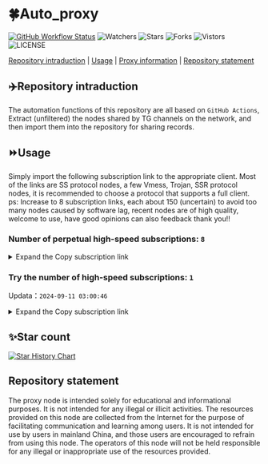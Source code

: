 # 🍀Auto_proxy
[![GitHub Workflow Status](https://img.shields.io/github/actions/workflow/status/w1770946466/Auto_proxy/main.yml?branch=main)](https://github.com/w1770946466/Auto_proxy/actions/workflows/main.yml?branch=main) 
![Watchers](https://img.shields.io/github/watchers/w1770946466/Auto_proxy) ![Stars](https://img.shields.io/github/stars/w1770946466/Auto_proxy) ![Forks](https://img.shields.io/github/forks/w1770946466/Auto_proxy) ![Vistors](https://visitor-badge.laobi.icu/badge?page_id=w1770946466.Auto_proxy) ![LICENSE](https://img.shields.io/badge/license-CC%20BY--SA%204.0-green.svg)

[Repository intraduction](https://github.com/w1770946466/Auto_proxy#Repositoryintraduction) | [Usage](https://github.com/w1770946466/Auto_proxy#Usage) | [Proxy information](https://github.com/w1770946466/Auto_proxy#Proxyinformation) | [Repository statement](https://github.com/w1770946466/Auto_proxy#Repositorystatement)

## ✈️Repository intraduction
The automation functions of this repository are all based on `GitHub Actions`,
Extract (unfiltered) the nodes shared by TG channels on the network, and then import them into the repository for sharing records.

## ⏩Usage
Simply import the following subscription link to the appropriate client. Most of the links are SS protocol nodes, a few Vmess, Trojan, SSR protocol nodes, it is recommended to choose a protocol that supports a full client.
ps: Increase to 8 subscription links, each about 150 (uncertain) to avoid too many nodes caused by software lag, recent nodes are of high quality, welcome to use, have good opinions can also feedback thank you!!

### Number of perpetual high-speed subscriptions: `8`

<details>
  <summary>Expand the Copy subscription link</summary>

  
- [Multiprotocol Base64 encoding](https://raw.githubusercontent.com/w1770946466/Auto_proxy/main/Long_term_subscription1)
`https://raw.githubusercontent.com/w1770946466/Auto_proxy/main/Long_term_subscription_num`
`Total number of merge nodes: 310`

- [Multiprotocol Base64 encoding](https://raw.githubusercontent.com/w1770946466/Auto_proxy/main/Long_term_subscription1)
`https://raw.githubusercontent.com/w1770946466/Auto_proxy/main/Long_term_subscription1`
`Total number of merge nodes: 39`

- [Multiprotocol Base64 encoding](https://raw.githubusercontent.com/w1770946466/Auto_proxy/main/Long_term_subscription2)
`https://raw.githubusercontent.com/w1770946466/Auto_proxy/main/Long_term_subscription2`
`Total number of merge nodes: 39`

- [Multiprotocol Base64 encoding](https://raw.githubusercontent.com/w1770946466/Auto_proxy/main/Long_term_subscription3)
`https://raw.githubusercontent.com/w1770946466/Auto_proxy/main/Long_term_subscription3`
`Total number of merge nodes: 39`

- [Multiprotocol Base64 encoding](https://raw.githubusercontent.com/w1770946466/Auto_proxy/main/Long_term_subscription4)
`https://raw.githubusercontent.com/w1770946466/Auto_proxy/main/Long_term_subscription4`
`Total number of merge nodes: 39`

- [Multiprotocol Base64 encoding](https://raw.githubusercontent.com/w1770946466/Auto_proxy/main/Long_term_subscription5)
`https://raw.githubusercontent.com/w1770946466/Auto_proxy/main/Long_term_subscription5`
`Total number of merge nodes: 39`

- [Multiprotocol Base64 encoding](https://raw.githubusercontent.com/w1770946466/Auto_proxy/main/Long_term_subscription6)
`https://raw.githubusercontent.com/w1770946466/Auto_proxy/main/Long_term_subscription6`
`Total number of merge nodes: 39`

- [Multiprotocol Base64 encoding](https://raw.githubusercontent.com/w1770946466/Auto_proxy/main/Long_term_subscription7)
`https://raw.githubusercontent.com/w1770946466/Auto_proxy/main/Long_term_subscription7`
`Total number of merge nodes: 39`

- [Multiprotocol Base64 encoding](https://raw.githubusercontent.com/w1770946466/Auto_proxy/main/Long_term_subscription8)
`https://raw.githubusercontent.com/w1770946466/Auto_proxy/main/Long_term_subscription8`
`Total number of merge nodes: 37`

- [Clash subscription](https://raw.githubusercontent.com/w1770946466/Auto_proxy/main/Long_term_subscription2.yaml)
`https://raw.githubusercontent.com/w1770946466/Auto_proxy/main/Long_term_subscription1.yaml`


- [Clash subscription](https://raw.githubusercontent.com/w1770946466/Auto_proxy/main/Long_term_subscription2.yaml)
`https://raw.githubusercontent.com/w1770946466/Auto_proxy/main/Long_term_subscription2.yaml`


- [Clash subscription](https://raw.githubusercontent.com/w1770946466/Auto_proxy/main/Long_term_subscription3.yaml)
`https://raw.githubusercontent.com/w1770946466/Auto_proxy/main/Long_term_subscription3.yaml`
  
</details>

### Try the number of high-speed subscriptions: `1`
Updata：`2024-09-11 03:00:46`


<details>
  <summary>Expand the Copy subscription link</summary>  












































































































































































































































































































































































































































































































































































































































































































































































































































































































































































































































































































































































































































































































































































































































































































































































































































































































































































































































































































































































































































































































































































































































































































































































































































































































































































































































































































































































































































































































































































































































































































































































































































































































































































































































































































































































































































































































































































































































































































































































































































































































































































































































































































































































































































































































































































































































































































































































































































































































































































































































































































































































































































































































































































































































































































































































































































































































































































































































































































































































































































































































































































































































































































































































































































































































































































































































































































































































































































































































































































































































































































































































































































































































































































































































































































































































































































































































































































































































































































































































































































































































































































































































































































































































































































































































































































































































































































































































































































































































































































































































































































































































































































































































































































































































































































































































































































































































































































































































































































































































































































































































































































































































































































































































































































































































































































































































































































































































































































































































































































































































































































































































































































































































































































































































































































































































































































































































































































































































































































































































































































































































































































































































































































































































































































































































































































































































































































































































































































































































































































































































































































































































































































































































































































































































































































































































































































































































































































































































































































































































































































































































































































































































































































































































































































































































































































































































































































































































































































































































































































































































































































































































































































































































































































































































































































































































































































































































































































































































































































































































































































































































































































































































































































































































































































































































































































































































































































































































































































































































































































































































































































































































































































































































































































































































































































































































































































































































































































































































































































































































































































































































































































































































































































































































































































































































































































































































































































































































































































































































































































































































































































































































































































































































































































































































































































































































































































































































































































































































































































































































































































































































































































































































































































































































































































































































































































































































































































































































































































































































































































































































































































































































































































































































































































































































































































































































































































































































































































































































































































































































































































































































































































































































































































































































































































































































































































































































































































































































































































































































































































































































































































































































































































































































































































































































































































































































































































































































































































































































































































































































































































































































































































































































































































































































































































































































































































































































































































































































































































































































































































































































































































































































































































































































































































































































































































































































































































































































































































































































































































































































































































































































































































































































































































































































































































































































































































































































































































































































































































































































































































































































































































































































































































































































































































































































































































































































































































































































































































































































































































































































































































































































































































































































































































































































































































































































































































































































































































































































































































































































































































































































































































































































































































































































































































































































































































































































































































































































































































































































































































































































































































































































































































































































































































































































































































































































































































































































































































































































































































































































































































































































































































































































































































































































































































































































































































































































































































































































































































































































































































































































































































































































































































































































































































































































































































































































































































































































































































































































































































































































































































































































































































































































































































































































































































































































































































































































































































































































































































































































































































































































































































































































































































































































































































































































































































































































































































































































































































































































































































































































































































































































































































































































































































































































































































































































































































































































































































































































































































































































































































































































































































































































































































































































































































































































































































































































































































































































































































































































































































































































































































































































































































































































































































































































































































































































































































































































































































































































































































































































































































































































































































































































































































































































































































































































































































































































































































































































































































































































































































































































































































































































































































































































































































































































































































































































































































































































































































































































































































































































































































































































































































































































































































































































































































































































































































































































































































































































































































































































































































































































































































































































































































































































































































































































































































































































































































































































































































































































































































































































































































































































































































































































































































































































































































































































































































































































































































































































































































































































































































































































































































































































































































































































































































































































































































































































































































































































































































































































































































































































































































































































































































































































































































































































































































































































































































































































































































































































































































































































































































































































































































































































































































































































































































































































































































































































































































































































































































































































































>Trial subscription：
`https://fastestcloud.xyz/api/v1/client/subscribe?token=7d8e00564794b2e94b1c62dc06f3bbb1`

>Trial subscription：
`https://fastestcloud.xyz/api/v1/client/subscribe?token=7d8e00564794b2e94b1c62dc06f3bbb1`

>Trial subscription：
`https://fastestcloud.xyz/api/v1/client/subscribe?token=7d8e00564794b2e94b1c62dc06f3bbb1`

>Trial subscription：
`https://fastestcloud.xyz/api/v1/client/subscribe?token=7d8e00564794b2e94b1c62dc06f3bbb1`

>Trial subscription：
`https://fastestcloud.xyz/api/v1/client/subscribe?token=7d8e00564794b2e94b1c62dc06f3bbb1`

>Trial subscription：
`https://fastestcloud.xyz/api/v1/client/subscribe?token=7d8e00564794b2e94b1c62dc06f3bbb1`

>Trial subscription：
`https://fastestcloud.xyz/api/v1/client/subscribe?token=7d8e00564794b2e94b1c62dc06f3bbb1`



</details>

## ✨Star count
[![Star History Chart](https://api.star-history.com/svg?repos=w1770946466/Auto_proxy&type=Date)](https://star-history.com/#w1770946466/Auto_proxy&Date)



## Repository statement
The proxy node is intended solely for educational and informational purposes. It is not intended for any illegal or illicit activities. The resources provided on this node are collected from the Internet for the purpose of facilitating communication and learning among users. It is not intended for use by users in mainland China, and those users are encouraged to refrain from using this node. The operators of this node will not be held responsible for any illegal or inappropriate use of the resources provided.
